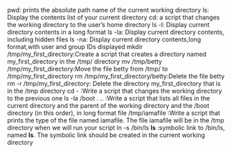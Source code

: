 pwd: prints the absolute path name of the current working directory
ls: Display the contents list of your current directory
cd:  a script that changes the working directory to the user’s home directory
ls -l: Display current directory contents in a long format
ls -la: Display current directory contents, including hidden files
ls -na: Display current directory contents,long format,with user and group IDs displayed
mkdir /tmp/my_first_directory:Create a script that creates a directory named my_first_directory in the /tmp/ directory
mv /tmp/betty /tmp/my_first_directory:Move the file betty from /tmp/ to /tmp/my_first_directory
rm /tmp/my_first_directory/betty:Delete the file betty
rm -r /tmp/my_first_directory: Delete the directory my_first_directory that is in the /tmp directory
cd - :Write a script that changes the working directory to the previous one
ls -la /boot . .. :Write a script that lists all files in the current directory and the parent of the working directory and the /boot directory (in this order), in long format
file /tmp/iamafile :Write a script that prints the type of the file named iamafile. The file iamafile will be in the /tmp directory when we will run your script
ln -s /bin/ls __ls__ :symbolic link to /bin/ls, named __ls__. The symbolic link should be created in the current working directory
